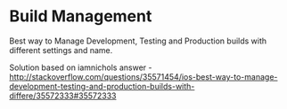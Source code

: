 # Build Management
Best way to Manage Development, Testing and Production builds with different settings and name.

Solution based on iamnichols answer - http://stackoverflow.com/questions/35571454/ios-best-way-to-manage-development-testing-and-production-builds-with-differe/35572333#35572333
